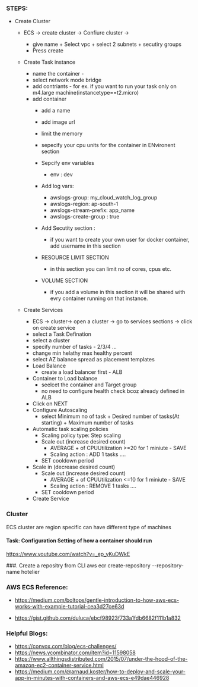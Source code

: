 ### STEPS:
  - Create Cluster
  	- ECS -> create cluster -> Confiure cluster -> 
		- give name + Select vpc + select 2 subnets + secutiry groups 
		- Press create 
		
	- Create Task instance
	    - name the container - 
		- select network mode bridge
		- add contriants - for ex.  if you want to run your task only on m4.large machine(instancetype==t2.micro)
		- add container
			- add a name 
			- add image url
			- limit the memory 
			- sepecify your cpu units for the container in ENvironent section
			- Sepcify env variables
				- env : dev
			- Add log vars:
				- awslogs-group: my_cloud_watch_log_group
				- awslogs-region: ap-south-1
				- awslogs-stream-prefix: app_name
				- awslogs-create-group : true
				
			- Add Secutity section : 
				- if you want to create your own user for docker container, add username in this section
			- RESOURCE LIMIT SECTION
				- in this section you can limit no of cores, cpus etc.
			- VOLUME SECTION
				- if you add a volume in this section it will be shared with evry container running on that instance.
				
	- Create Services
 		- ECS -> cluster-> open a cluster -> go to services sections -> click on create service
		- select a Task Defination
		- select a cluster
		- specify number of tasks - 2/3/4 ...
		- change min helathy max healthy percent
		- select AZ balance spread  as placement templates
		- Load Balance
			- create a load balancer first - ALB
		- Container to Load balance
			- seelcet the container and Target group 
			- no need to configure health check bcoz already defined in ALB
		- Click on NEXT
		- Configure Autoscaling
			- select Minimum no of task + Desired number of tasks(At starting) + Maximum number of tasks
		- Automatic task scaling policies
			- Scaling policy type: Step scaling
			- Scale out (increase desired count)
				- AVERAGE + of CPUUtilization >=20 for 1 miniute - SAVE
				- Scaling action : ADD 1 tasks ....
			- SET cooldown period
		- Scale in (decrease desired count)
			- Scale out (increase desired count)
				- AVERAGE + of CPUUtilization <=10 for 1 miniute - SAVE
				- Scaling action : REMOVE 1 tasks ....
			- SET cooldown period
		- Create Service 
 

### Cluster
ECS cluster are region specific
can have different type of machines

#### Task: Configuration Setting of how a container should run

https://www.youtube.com/watch?v=_ep_yKuDWkE


###.  Create a repositry from CLI
aws ecr create-repository --repository-name hotelier

### AWS ECS Reference:

+ https://medium.com/boltops/gentle-introduction-to-how-aws-ecs-works-with-example-tutorial-cea3d27ce63d

+ https://gist.github.com/duluca/ebcf98923f733a1fdb6682f111b1a832

### Helpful Blogs:

+ https://convox.com/blog/ecs-challenges/
+ https://news.ycombinator.com/item?id=11598058
+ https://www.allthingsdistributed.com/2015/07/under-the-hood-of-the-amazon-ec2-container-service.html
+ https://medium.com/@arnaud.koster/how-to-deploy-and-scale-your-app-in-minutes-with-containers-and-aws-ecs-e49dae446928

 